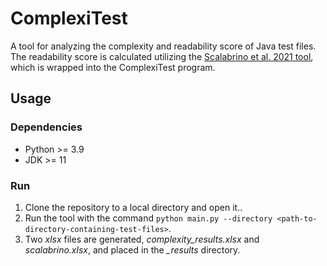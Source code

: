 # ComplexiTest

A tool for analyzing the complexity and readability score of Java test files.
The readability score is calculated utilizing the [Scalabrino et al. 2021 tool](https://dibt.unimol.it/report/readability/), which is wrapped into the ComplexiTest program.

## Usage

### Dependencies
- Python >= 3.9
- JDK >= 11

### Run
1. Clone the repository to a local directory and open it..
2. Run the tool with the command `python main.py --directory <path-to-directory-containing-test-files>`.
3. Two *xlsx* files are generated, *complexity_results.xlsx* and *scalabrino.xlsx*, and placed in the *_results* directory.
